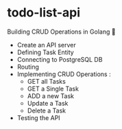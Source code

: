 # todo-list-api
Building CRUD Operations in Golang 🎉

 - Create an API server
 - Defining Task Entity
 - Connecting to PostgreSQL DB
 - Routing
 - Implementing CRUD Operations :
   - GET all Tasks
   - GET a Single Task
   - ADD a new Task
   - Update a Task
   - Delete a Task
 - Testing the API 

